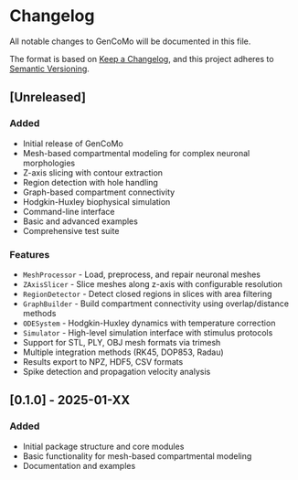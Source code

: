 # Changelog

All notable changes to GenCoMo will be documented in this file.

The format is based on [Keep a Changelog](https://keepachangelog.com/en/1.0.0/),
and this project adheres to [Semantic Versioning](https://semver.org/spec/v2.0.0.html).

## [Unreleased]

### Added
- Initial release of GenCoMo
- Mesh-based compartmental modeling for complex neuronal morphologies
- Z-axis slicing with contour extraction
- Region detection with hole handling
- Graph-based compartment connectivity
- Hodgkin-Huxley biophysical simulation
- Command-line interface
- Basic and advanced examples
- Comprehensive test suite

### Features
- `MeshProcessor` - Load, preprocess, and repair neuronal meshes
- `ZAxisSlicer` - Slice meshes along z-axis with configurable resolution
- `RegionDetector` - Detect closed regions in slices with area filtering
- `GraphBuilder` - Build compartment connectivity using overlap/distance methods
- `ODESystem` - Hodgkin-Huxley dynamics with temperature correction
- `Simulator` - High-level simulation interface with stimulus protocols
- Support for STL, PLY, OBJ mesh formats via trimesh
- Multiple integration methods (RK45, DOP853, Radau)
- Results export to NPZ, HDF5, CSV formats
- Spike detection and propagation velocity analysis

## [0.1.0] - 2025-01-XX

### Added
- Initial package structure and core modules
- Basic functionality for mesh-based compartmental modeling
- Documentation and examples
